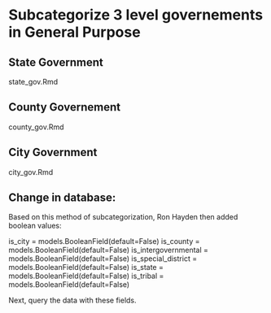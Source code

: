 # Subcategorize 3 level governements in General Purpose
## State Government
state_gov.Rmd
## County Governement
county_gov.Rmd
## City Government
city_gov.Rmd

## Change in database:
Based on this method of subcategorization, Ron Hayden then added boolean values: 

is_city = models.BooleanField(default=False)
is_county = models.BooleanField(default=False)
is_intergovernmental = models.BooleanField(default=False)
is_special_district = models.BooleanField(default=False)
is_state = models.BooleanField(default=False)
is_tribal = models.BooleanField(default=False)

Next, query the data with these fields.
